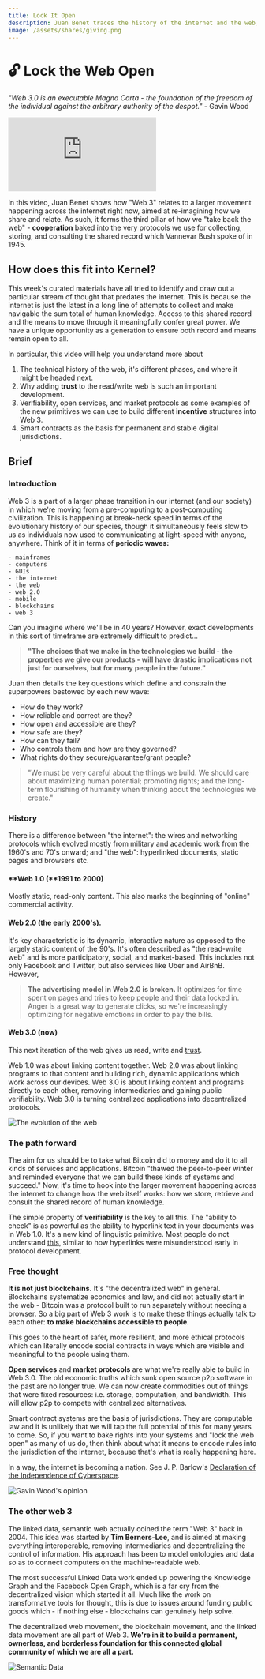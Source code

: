 ```yaml
---
title: Lock It Open
description: Juan Benet traces the history of the internet and the web, shows us what Web 3 is really about, and reminds us that the term has been around since 2004, when Tim Berners-Lee began work on the semantic web.
image: /assets/shares/giving.png
---
```


# 🔓 Lock the Web Open

*"Web 3.0 is an executable Magna Carta - the foundation of the freedom of the individual against the arbitrary authority of the despot."* - Gavin Wood

<iframe class="video-frame" src="https://www.youtube-nocookie.com/embed/l44z35vabvA?start=30" frameborder="0" allow="accelerometer; autoplay; encrypted-media; gyroscope; picture-in-picture" allowfullscreen></iframe>

In this video, Juan Benet shows how "Web 3" relates to a larger movement happening across the internet right now, aimed at re-imagining how we share and relate. As such, it forms the third pillar of how we "take back the web" - **cooperation** baked into the very protocols we use for collecting, storing, and consulting the shared record which Vannevar Bush spoke of in 1945. 

## How does this fit into Kernel?

This week's curated materials have all tried to identify and draw out a particular stream of thought that predates the internet. This is because the internet is just the latest in a long line of attempts to collect and make navigable the sum total of human knowledge. Access to this shared record and the means to move through it meaningfully confer great power. We have a unique opportunity as a generation to ensure both record and means remain open to all.

In particular, this video will help you understand more about

1. The technical history of the web, it's different phases, and where it might be headed next.
2. Why adding **trust** to the read/write web is such an important development.
3. Verifiability, open services, and market protocols as some examples of the new primitives we can use to build different **incentive** structures into Web 3.
4. Smart contracts as the basis for permanent and stable digital jurisdictions.

## Brief

### Introduction

Web 3 is a part of a larger phase transition in our internet (and our society) in which we're moving from a pre-computing to a post-computing civilization. This is happening at break-neck speed in terms of the evolutionary history of our species, though it simultaneously feels slow to us as individuals now used to communicating at light-speed with anyone, anywhere. Think of it in terms of **periodic waves:** 

    - mainframes
    - computers 
    - GUIs 
    - the internet
    - the web
    - web 2.0
    - mobile
    - blockchains
    - web 3  

Can you imagine where we'll be in 40 years? However, exact developments in this sort of timeframe are extremely difficult to predict...

> **"The choices that we make in the technologies we build - the properties we give our products - will have drastic implications not just for ourselves, but for many people in the future."**

Juan then details the key questions which define and constrain the superpowers bestowed by each new wave:  

- How do they work?
- How reliable and correct are they?
- How open and accessible are they?
- How safe are they?
- How can they fail?
- Who controls them and how are they governed?
- What rights do they secure/guarantee/grant people?

> "We must be very careful about the things we build. We should care about maximizing human potential; promoting rights; and the long-term flourishing of humanity when thinking about the technologies we create."

### History

There is a difference between "the internet": the wires and networking protocols which evolved mostly from military and academic work from the 1960's and 70's onward; and "the web": hyperlinked documents, static pages and browsers etc.

#### **Web 1.0 (**1991 to 2000)

Mostly static, read-only content. This also marks the beginning of "online" commercial activity.

#### **Web 2.0** (the early 2000's).

It's key characteristic is its dynamic, interactive nature as opposed to the largely static content of the 90's. It's often described as "the read-write web" and is more participatory, social, and market-based. This includes not only Facebook and Twitter, but also services like Uber and AirBnB. However, 

> **The advertising model in Web 2.0 is broken.** It optimizes for time spent on pages and tries to keep people and their data locked in. Anger is a great way to generate clicks, so we're increasingly optimizing for negative emotions in order to pay the bills.

#### Web 3.0 (now)

This next iteration of the web gives us read, write and [trust](../../module-0/trust/). 

Web 1.0 was about linking content together. Web 2.0 was about linking programs to that content and building rich, dynamic applications which work across our devices. Web 3.0 is about linking content and programs directly to each other, removing intermediaries and gaining public verifiability. Web 3.0 is turning centralized applications into decentralized protocols.

<img class="center-img" alt="The evolution of the web" src="../img/web-evolution.png" />

### The path forward

The aim for us should be to take what Bitcoin did to money and do it to all kinds of services and applications. Bitcoin "thawed the peer-to-peer winter and reminded everyone that we can build these kinds of systems and succeed." Now, it's time to hook into the larger movement happening across the internet to change how the web itself works: how we store, retrieve and consult the shared record of human knowledge. 

The simple property of **verifiability** is the key to all this. The "ability to check" is as powerful as the ability to hyperlink text in your documents was in Web 1.0. It's a new kind of linguistic primitive. Most people do not understand <a href="https://unifying.thebluebook.co.za/?stackedPages=%2Fstructure" target="_blank">this</a>, similar to how hyperlinks were misunderstood early in protocol development. 

### Free thought

**It is not just blockchains.** It's "the decentralized web" in general. Blockchains systematize economics and law, and did not actually start in the web - Bitcoin was a protocol built to run separately without needing a browser. So a big part of Web 3 work is to make these things actually talk to each other: **to make blockchains accessible to people**.

This goes to the heart of safer, more resilient, and more ethical protocols which can literally encode social contracts in ways which are visible and meaningful to the people using them.

**Open services** and **market protocols** are what we're really able to build in Web 3.0. The old economic truths which sunk open source p2p software in the past are no longer true. We can now create commodities out of things that were fixed resources: i.e. storage, computation, and bandwidth. This will allow p2p to compete with centralized alternatives.

Smart contract systems are the basis of jurisdictions. They are computable law and it is unlikely that we will tap the full potential of this for many years to come. So, if you want to bake rights into your systems and "lock the web open" as many of us do, then think about what it means to encode rules into the jurisdiction of the internet, because that's what is really happening here.  

In a way, the internet is becoming a nation. See J. P. Barlow's <a href="https://www.eff.org/cyberspace-independence" target="_blank">Declaration of the Independence of Cyberspace</a>.

<img class="center-img" alt="Gavin Wood's opinion" src="../img/gav-quote.png" />

### The other web 3

The linked data, semantic web actually coined the term "Web 3" back in 2004. This idea was started by **Tim Berners-Lee**, and is aimed at making everything interoperable, removing intermediaries and decentralizing the control of information. His approach has been to model ontologies and data so as to connect computers on the machine-readable web.

The most successful Linked Data work ended up powering the Knowledge Graph and the Facebook Open Graph, which is a far cry from the decentralized vision which started it all. Much like the work on transformative tools for thought, this is due to issues around funding public goods which - if nothing else - blockchains can genuinely help solve.

The decentralized web movement, the blockchain movement, and the linked data movement are all part of Web 3. **We're in it to build a permanent, ownerless, and borderless foundation for this connected global community of which we are all a part.**

<img class="center-img" alt="Semantic Data" src="../img/semantic-data.png" />